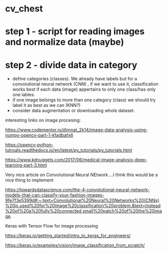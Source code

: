# cv_chest

# step 1 - script for reading images and normalize data (maybe)
# step 2 - divide data in category
- define categories (classes). We already have labels but for a convolutional neural network (CNN) , if we want to use it, classification works best if each data (image) appertains to only one class/has only one lables. 
- if one image belongs to more than one category (class) we should try label it as best as we can (KNN?)
- consider data augmentation or downloading whole dataset.


interesting links on image procesing: 

https://www.codementor.io/@innat_2k14/image-data-analysis-using-numpy-opencv-part-1-kfadbafx6

https://opencv-python-tutroals.readthedocs.io/en/latest/py_tutorials/py_tutorials.html

https://www.kdnuggets.com/2017/06/medical-image-analysis-deep-learning-part-3.html

Very nice article on Convolutional Neural NEtwork....I think this would be a nice thing to implement

https://towardsdatascience.com/the-4-convolutional-neural-network-models-that-can-classify-your-fashion-images-9fe7f3e5399d#:~:text=Convolutional%20Neural%20Networks%20(CNNs)%20is,used%20for%20image%20classification%20problem.&text=Instead%20of%20a%20fully%20connected,small%20patch%20of%20the%20image.

Keras with Tensor Flow for image processing

https://keras.io/getting_started/intro_to_keras_for_engineers/

https://keras.io/examples/vision/image_classification_from_scratch/
